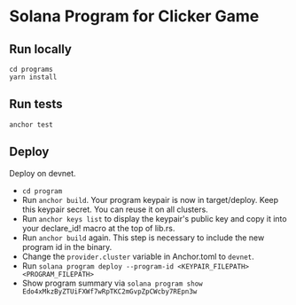 # Solana Program for Clicker Game

## Run locally

    cd programs
    yarn install

## Run tests

    anchor test

## Deploy

Deploy on devnet.

- `cd program`
- Run `anchor build`. Your program keypair is now in target/deploy. Keep this keypair secret. You can reuse it on all clusters.
- Run `anchor keys list` to display the keypair's public key and copy it into your declare_id! macro at the top of lib.rs.
- Run `anchor build` again. This step is necessary to include the new program id in the binary.
- Change the `provider.cluster` variable in Anchor.toml to `devnet`.
- Run `solana program deploy --program-id <KEYPAIR_FILEPATH> <PROGRAM_FILEPATH>`
- Show program summary via `solana program show Edo4xMkzByZTUiFXWf7wRpTKC2mGvpZpCWcby7REpn3w`
